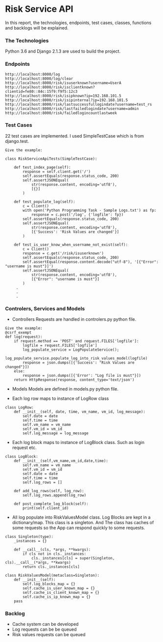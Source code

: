 # Risk Service API

In this report, the technologies, endpoints, test cases, classes, functions and backlogs will be explained.

### The Technologies

Python 3.6 and Django 2.1.3 are used to build the project.

### Endpoints

```
http://localhost:8000/log
http://localhost:8000/log/clear
http://localhost:8000/risk/isuserknown?username=UserA
http://localhost:8000/risk/isclientknown?clientid=fe80::84c:15f9:f9f5:12c3
http://localhost:8000/risk/isipknown?ip=192.168.101.5
http://localhost:8000/risk/isipinternal?ip=192.168.101.5
http://localhost:8000/risk/lastsuccessfullogindate?username=test_rs
http://localhost:8000/risk/lastfailedlogindate?username=admin
http://localhost:8000/risk/failedlogincountlastweek
```

### Test Cases

22 test cases are implemented. I used SimpleTestCase which is from django.test.

```
Give the example:

class RiskServiceApiTests(SimpleTestCase):

    def test_index_page(self):
        response = self.client.get('/')
        self.assertEquals(response.status_code, 200)
        self.assertJSONEqual(
            str(response.content, encoding='utf8'),
            [{}]
        )
        
    def test_populate_log(self):
        c = Client()
        with open('Python Programming Task - Sample Logs.txt') as fp:
            response = c.post('/log', {'logfile': fp})
        self.assertEquals(response.status_code, 200)
        self.assertJSONEqual(
            str(response.content, encoding='utf8'),
            [{'Success': 'Risk Values are changed'}]
        )

    def test_is_user_know_when_username_not_exist(self):
        c = Client()
        response = c.get('/risk/isuserknown')
        self.assertEquals(response.status_code, 200)
        self.assertEqual(response.content.decode("utf-8"), '[{"Error": "username is must"}]')
        self.assertJSONEqual(
            str(response.content, encoding='utf8'),
            [{"Error": "username is must"}]
        )    
     .
     .
     .
```

### Controlers, Services and Models

* Controllers
Requests are handled in controlers.py python file.


```
Give the example:
@csrf_exempt
def log(request):
    if request.method == 'POST' and request.FILES['logfile']:
        logfile = request.FILES['logfile']
        log_populate_service = LogPopulateService();
        log_populate_service.populate_log_into_risk_values_model(logfile)
        response = json.dumps([{'Success': "Risk Values are changed"}])
    else:
        response = json.dumps([{'Error': "Log file is must"}])
    return HttpResponse(response, content_type='text/json')
```

* Models
Models are defined in models.py python file.

* Each log row maps to instance of LogRow class 
```
class LogRow:
    def __init__(self, date, time, vm_name, vm_id, log_message):
        self.date = date
        self.time = time
        self.vm_name = vm_name
        self.vm_id = vm_id
        self.log_message = log_message
```

* Each log block maps to instance of LogBlock class. Such as login request etc.
```
class LogBlock:
    def __init__(self,vm_name,vm_id,date,time):
        self.vm_name = vm_name
        self.vm_id = vm_id
        self.date = date
        self.time = time
        self.log_rows = []

    def add_log_rows(self, log_row):
        self.log_rows.append(log_row)

    def post_complete_log_block(self):
        print(self.client_id)
```

* All log populate into RiskValuesModel class. Log Blocks are kept in a dictionary/map. This class is a singleton. 
And The class has caches of some requests so the App can respond quickly to some requests.
```
class Singleton(type):
    _instances = {}

    def __call__(cls, *args, **kwargs):
        if cls not in cls._instances:
            cls._instances[cls] = super(Singleton, cls).__call__(*args, **kwargs)
        return cls._instances[cls]

class RiskValuesModel(metaclass=Singleton):
    def __init__(self):
        self.log_blocks_map = {}
        self.cache_is_user_known_map = {}
        self.cache_is_client_known_map = {}
        self.cache_is_ip_known_map = {}
    pass
```




### Backlog

* Cache system can be developed
* Log requests can be be queued
* Risk values requests can be queued

